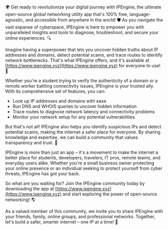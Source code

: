 🌍️ Get ready to revolutionize your digital journey with IPEngine, the ultimate open-source global networking utility app that's 100% free, language-agnostic, and accessible from anywhere in the world! 🛡️ As you navigate the vast expanse of cyberspace, IPEngine is here to empower you with unparalleled insights and tools to diagnose, troubleshoot, and secure your online experiences. 🔍

Imagine having a superpower that lets you uncover hidden truths about IP addresses and domains, detect potential scams, and trace routes to identify network bottlenecks. That's what IPEngine offers, and it's available at [https://www.ipengine.xyz](https://www.ipengine.xyz) for everyone to use! 📡

Whether you're a student trying to verify the authenticity of a domain or a remote worker battling connectivity issues, IPEngine is your trusted ally. With its comprehensive set of features, you can:

* Look up IP addresses and domains with ease
* Run DNS and WHOIS queries to uncover hidden information
* Trace routes to diagnose network latency and connectivity problems
* Monitor your network setup for any potential vulnerabilities

But that's not all! IPEngine also helps you identify suspicious IPs and detect potential scams, making the internet a safer place for everyone. By sharing knowledge and expertise, we can build a community that values transparency and trust. 🚀

IPEngine is more than just an app – it's a movement to make the internet a better place for students, developers, travelers, IT pros, remote teams, and everyday users alike. Whether you're a small business owner protecting your online presence or an individual seeking to protect yourself from cyber threats, IPEngine has got your back.

So what are you waiting for? Join the IPEngine community today by downloading the app at [https://www.ipengine.xyz](https://www.ipengine.xyz) and start exploring the power of open-source networking! 🌎

As a valued member of this community, we invite you to share IPEngine with your friends, family, online groups, and professional networks. Together, let's build a safer, smarter internet – one IP at a time! 💪